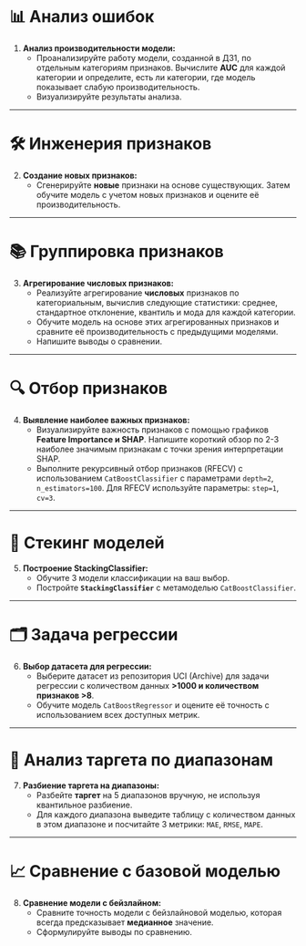 # 📊 **Анализ ошибок**

1. **Анализ производительности модели:**
   - Проанализируйте работу модели, созданной в ДЗ1, по отдельным категориям признаков. Вычислите **AUC** для каждой категории и определите, есть ли категории, где модель показывает слабую производительность.
   - Визуализируйте результаты анализа.

---

# 🛠 **Инженерия признаков**

2. **Создание новых признаков:**
   - Сгенерируйте **новые** признаки на основе существующих. Затем обучите модель с учетом новых признаков и оцените её производительность.

---

# 📚 **Группировка признаков**

3. **Агрегирование числовых признаков:**
   - Реализуйте агрегирование **числовых** признаков по категориальным, вычислив следующие статистики: среднее, стандартное отклонение, квантиль и мода для каждой категории.
   - Обучите модель на основе этих агрегированных признаков и сравните её производительность с предыдущими моделями.
   - Напишите выводы о сравнении.

---

# 🔍 **Отбор признаков**

4. **Выявление наиболее важных признаков:**
   - Визуализируйте важность признаков с помощью графиков **Feature Importance и SHAP**. Напишите короткий обзор по 2-3 наиболее значимым признакам с точки зрения интерпретации SHAP.
   - Выполните рекурсивный отбор признаков (RFECV) с использованием `CatBoostClassifier` с параметрами `depth=2`, `n_estimators=100`. Для RFECV используйте параметры: `step=1`, `cv=3`.

---

# 🤖 **Стекинг моделей**

5. **Построение StackingClassifier:**
   - Обучите 3 модели классификации на ваш выбор.
   - Постройте **`StackingClassifier`** с метамоделью `CatBoostClassifier`.

---

# 🗂 **Задача регрессии**

6. **Выбор датасета для регрессии:**
   - Выберите датасет из репозитория UCI (Archive) для задачи регрессии с количеством данных **>1000 и количеством признаков >8**.
   - Обучите модель `CatBoostRegressor` и оцените её точность с использованием всех доступных метрик.

---

# 🎯 **Анализ таргета по диапазонам**

7. **Разбиение таргета на диапазоны:**
   - Разбейте **таргет** на 5 диапазонов вручную, не используя квантильное разбиение.
   - Для каждого диапазона выведите таблицу с количеством данных в этом диапазоне и посчитайте 3 метрики: `MAE`, `RMSE`, `MAPE`.

---

# 📈 **Сравнение с базовой моделью**

8. **Сравнение модели с бейзлайном:**
   - Сравните точность модели с бейзлайновой моделью, которая всегда предсказывает **медианное** значение.
   - Сформулируйте выводы по сравнению.
